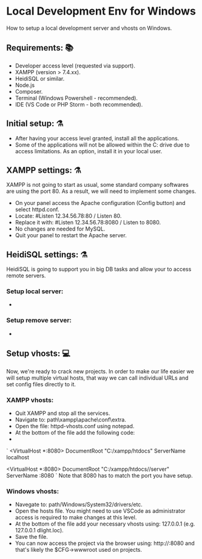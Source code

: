 # Local Development Env for Windows
How to setup a local development server and vhosts on Windows.

## Requirements: :books:
- Developer access level (requested via support).
- XAMPP (version > 7.4.xx).
- HeidiSQL or similar.
- Node.js
- Composer.
- Terminal (Windows Powershell - recommended).
- IDE (VS Code or PHP Storm - both recommended).

## Initial setup: :alembic:
- After having your access level granted, install all the applications. 
- Some of the applications will not be allowed within the C: drive due to access limitations. As an option, install it in your local user.

## XAMPP settings: :alembic:
XAMPP is not going to start as usual, some standard company softwares are using the port 80. As a result, we will need to implement some changes.
- On your panel access the Apache configuration (Config button) and select httpd.conf.
- Locate: #Listen 12.34.56.78:80 / Listen 80.
- Replace it with: #Listen 12.34.56.78:8080 / Listen to 8080.
- No changes are needed for MySQL.
- Quit your panel to restart the Apache server.

## HeidiSQL settings: :alembic:
HeidiSQL is going to support you in big DB tasks and allow your to access remote servers.
### Setup local server:
-
### Setup remove server:
-

## Setup vhosts: :computer:
Now, we're ready to crack new projects. In order to make our life easier we will setup multiple virtual hosts, that way we can call individual URLs and set config files directly to it.
### XAMPP vhosts:
- Quit XAMPP and stop all the services.
- Navigate to: path\xampp\apache\conf\extra.
- Open the file: httpd-vhosts.conf using notepad.
- At the bottom of the file add the following code:
- 
`
<VirtualHost *:8080>
DocumentRoot "C:/xampp/htdocs"
ServerName localhost
</VirtualHost>

<VirtualHost *:8080>
DocumentRoot "C:/xampp/htdocs/<your-project>/server"
ServerName <desired-url>:8080
</VirtualHost>
`
Note that 8080 has to match the port you have setup.

### Windows vhosts:
- Navegate to: path/Windows/System32/drivers/etc.
- Open the hosts file. You might need to use VSCode as administrator access is required to make changes at this level.
- At the bottom of the file add your necessary vhosts using: 127.0.0.1 <desired-url> (e.g. 127.0.0.1 dlight.loc).
- Save the file.
- You can now access the project via the browser using: http://<desired-url>:8080 and that's likely the $CFG->wwwroot used on projects.
